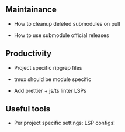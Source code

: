## Maintainance 
- How to cleanup deleted submodules on pull

- How to use submodule official releases

## Productivity 

- Project specific ripgrep files

- tmux should be module specific

- Add prettier + js/ts linter LSPs

## Useful tools

- Per project specific settings: LSP configs!
